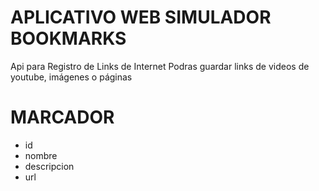 # APLICATIVO WEB SIMULADOR BOOKMARKS

 Api para Registro de Links de Internet
 Podras guardar links de videos de youtube, imágenes o páginas

 # MARCADOR
 - id
 - nombre
 - descripcion
 - url


